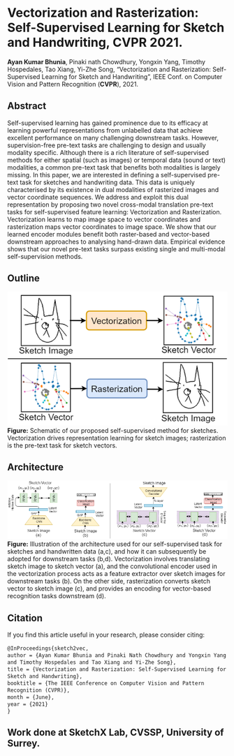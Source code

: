 # Vectorization and Rasterization: Self-Supervised Learning for Sketch and Handwriting, CVPR 2021.
**Ayan Kumar Bhunia**, Pinaki nath Chowdhury, Yongxin Yang, Timothy Hospedales, Tao Xiang, Yi-Zhe Song, “Vectorization and Rasterization: Self-Supervised Learning for Sketch and Handwriting”, IEEE Conf. on Computer Vision and Pattern Recognition (**CVPR**), 2021. 

## Abstract
Self-supervised learning has gained prominence due to its efficacy at learning powerful representations from unlabelled data that achieve excellent performance on many challenging downstream tasks. However, supervision-free pre-text tasks are challenging to design and usually modality specific. Although there is a rich literature of self-supervised methods for either spatial (such as images) or temporal data (sound or text) modalities, a common pre-text task that benefits both modalities is largely missing. In this paper, we are interested in defining a self-supervised pre-text task for sketches and handwriting data. This data is uniquely characterised by its existence in dual modalities of  rasterized images and vector coordinate sequences. We address and exploit this dual representation by proposing two novel cross-modal translation pre-text tasks for self-supervised feature learning: Vectorization and Rasterization. Vectorization learns to map image space to vector coordinates and  rasterization maps vector coordinates to image space. We show that our learned encoder modules benefit both raster-based and vector-based downstream approaches to analysing hand-drawn data. Empirical evidence shows that our novel pre-text tasks surpass existing single and multi-modal self-supervision methods.

## Outline
![Outline](./sample_images/outline.png)
**Figure:** Schematic of our proposed self-supervised method for sketches. Vectorization drives representation learning for sketch images; rasterization is the pre-text task for sketch vectors.
## Architecture

![Framework](./sample_images/framework.png)
**Figure:** Illustration of the architecture used for our self-supervised task for sketches and handwritten data (a,c), and how it can subsequently be adopted for downstream tasks (b,d). Vectorization involves translating sketch image to sketch vector (a), and the convolutional encoder used in the vectorization process acts as a feature extractor over sketch images for downstream tasks (b). On the other side, rasterization converts sketch vector to sketch image (c), and provides an encoding for vector-based recognition tasks downstream (d).

## Citation

If you find this article useful in your research, please consider citing:
```
@InProceedings{sketch2vec,
author = {Ayan Kumar Bhunia and Pinaki Nath Chowdhury and Yongxin Yang and Timothy Hospedales and Tao Xiang and Yi-Zhe Song},
title = {Vectorization and Rasterization: Self-Supervised Learning for Sketch and Handwriting},
booktitle = {The IEEE Conference on Computer Vision and Pattern Recognition (CVPR)},
month = {June},
year = {2021}
}
```
## Work done at SketchX Lab, CVSSP, University of Surrey. 
